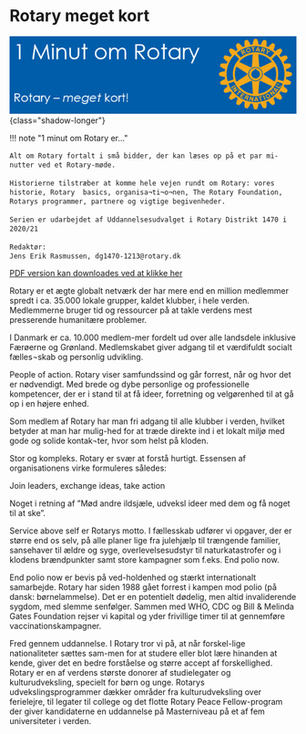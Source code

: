 # Rotary meget kort

![4 punktsprøven](images/rotarykort.jpg){class="shadow-longer"} 

!!! note "1 minut om Rotary er..."

    Alt om Rotary fortalt i små bidder, der kan læses op på et par mi-nutter ved et Rotary-møde.
    
    Historierne tilstræber at komme hele vejen rundt om Rotary: vores historie, Rotary  basics, organisa¬ti¬o¬nen, The Rotary Foundation, Rotarys programmer, partnere og vigtige begivenheder.
    
    Serien er udarbejdet af Uddannelsesudvalget i Rotary Distrikt 1470 i 2020/21
    
    Redaktør: 
    Jens Erik Rasmussen, dg1470-1213@rotary.dk


<a href=https://1minut.rotary.dk/pdf-versioner/1_minut_om_Rotary_Rotary_meget_kort.pdf target=_blank>PDF version kan downloades ved at klikke her</a>


Rotary er et ægte globalt netværk der har mere end en million medlemmer spredt i ca. 35.000 lokale grupper, kaldet klubber, i hele verden. Medlemmerne bruger tid og ressourcer på at takle verdens mest presserende humanitære problemer. 


I Danmark er ca. 10.000 medlem-mer fordelt ud over alle landsdele inklusive Færøerne og Grønland.  Medlemskabet giver adgang til et værdifuldt socialt fælles¬skab og personlig udvikling. 


People of action. Rotary viser samfundssind og går forrest, når og hvor det er nødvendigt. Med brede og dybe personlige og professionelle kompetencer, der er i stand til at få ideer, forretning og velgørenhed til at gå op i en højere enhed. 


Som medlem af Rotary har man fri adgang til alle klubber i verden, hvilket betyder at man har mulig-hed for at træde direkte ind i et lokalt miljø med gode og solide kontak¬ter, hvor som helst på kloden. 


Stor og kompleks. Rotary er svær at forstå hurtigt. Essensen af organisationens virke formuleres således: 


Join leaders, 
exchange ideas,
take action


Noget i retning af ”Mød andre ildsjæle, udveksl ideer med dem og få noget til at ske”.


Service above self er Rotarys motto. I fællesskab udfører vi opgaver, der er større end os selv, på alle planer lige fra julehjælp til trængende familier, sansehaver til ældre og syge, overlevelsesudstyr til naturkatastrofer og i klodens brændpunkter samt store kampagner som f.eks. End polio now.


End polio now er bevis på ved-holdenhed og stærkt internationalt samarbejde. Rotary har siden 1988 gået forrest i kampen mod polio (på dansk: børnelammelse). Det er en potentielt dødelig, men altid invaliderende sygdom, med slemme senfølger. Sammen med WHO, CDC og Bill & Melinda Gates Foundation rejser vi kapital og yder frivillige timer til at gennemføre vaccinationskampagner.


Fred gennem uddannelse. I Rotary tror vi på, at når forskel-lige nationaliteter sættes sam-men for at studere eller blot lære hinanden at kende, giver det en bedre forståelse og større accept af forskellighed. Rotary er en af verdens største donorer af studielegater og kulturudveksling, specielt for børn og unge. Rotarys udvekslingsprogrammer dækker områder fra kulturudveksling over ferielejre, til  legater til college og det flotte Rotary Peace Fellow-program der giver kandidaterne en uddannelse på Masterniveau på et af fem universiteter i verden.